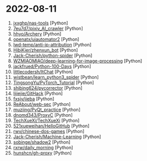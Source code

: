 # 2022-08-11

1. [jxxghp/nas-tools](https://github.com/jxxghp/nas-tools "NAS媒体库资源归集、整理自动化工具") [Python]
2. [7eu7d7/pixiv_AI_crawler](https://github.com/7eu7d7/pixiv_AI_crawler "基于深度学习的p站高质量涩图AI爬虫，可以学会你的XP") [Python]
3. [hhyo/Archery](https://github.com/hhyo/Archery "SQL 审核查询平台") [Python]
4. [openatx/uiautomator2](https://github.com/openatx/uiautomator2 "Android Uiautomator2 Python Wrapper") [Python]
5. [lwd-temp/anti-ip-attribution](https://github.com/lwd-temp/anti-ip-attribution "针对部分网站显示IP归属地的流量分流规则") [Python]
6. [HibiKier/zhenxun_bot](https://github.com/HibiKier/zhenxun_bot "基于 Nonebot2 和 go-cqhttp 开发，以 postgresql 作为数据库，非常可爱的绪山真寻bot") [Python]
7. [Jack-Cherish/python-spider](https://github.com/Jack-Cherish/python-spider "🌈Python3网络爬虫实战：淘宝、京东、网易云、B站、12306、抖音、笔趣阁、漫画小说下载、音乐电影下载等") [Python]
8. [WZMIAOMIAO/deep-learning-for-image-processing](https://github.com/WZMIAOMIAO/deep-learning-for-image-processing "deep learning for image processing including classification and object-detection etc.") [Python]
9. [jackfrued/Python-100-Days](https://github.com/jackfrued/Python-100-Days "Python - 100天从新手到大师") [Python]
10. [littlecodersh/ItChat](https://github.com/littlecodersh/ItChat "A complete and graceful API for Wechat. 微信个人号接口、微信机器人及命令行微信，三十行即可自定义个人号机器人。") [Python]
11. [wistbean/learn_python3_spider](https://github.com/wistbean/learn_python3_spider "python爬虫教程系列、从0到1学习python爬虫，包括浏览器抓包，手机APP抓包，如 fiddler、mitmproxy，各种爬虫涉及的模块的使用，如：requests、beautifulSoup、selenium、appium、scrapy等，以及IP代理，验证码识别，Mysql，MongoDB数据库的python使用，多线程多进程爬虫的使用，css 爬虫加密逆向破解，JS爬虫逆向，分布式爬虫，爬虫项目实战实例等") [Python]
12. [TingsongYu/PyTorch_Tutorial](https://github.com/TingsongYu/PyTorch_Tutorial "《Pytorch模型训练实用教程》中配套代码") [Python]
13. [shibing624/pycorrector](https://github.com/shibing624/pycorrector "pycorrector is a toolkit for text error correction. 文本纠错，Kenlm，ConvSeq2Seq，BERT，MacBERT，ELECTRA，ERNIE，Transformer，T5等模型实现，开箱即用。") [Python]
14. [lijiejie/GitHack](https://github.com/lijiejie/GitHack "A `.git` folder disclosure exploit") [Python]
15. [fxsjy/jieba](https://github.com/fxsjy/jieba "结巴中文分词") [Python]
16. [ReAbout/web-sec](https://github.com/ReAbout/web-sec "WEB安全手册(红队安全技能栈)，漏洞理解，漏洞利用，代码审计和渗透测试总结。【持续更新】") [Python]
17. [muziing/PyQt_practice](https://github.com/muziing/PyQt_practice "通过可直接运行的代码示例讲解 PyQt 5 常用基础控件。附学习资源、demo分享。") [Python]
18. [dnomd343/ProxyC](https://github.com/dnomd343/ProxyC "Powerful proxy toolset") [Python]
19. [TechXueXi/TechXueXi](https://github.com/TechXueXi/TechXueXi "强国通 科技强国 学习强国 xuexiqiangguo 全网最好用开源网页学习强国助手：TechXueXi （懒人刷分工具 自动学习）技术强国，支持答题，支持 docker 45分/天") [Python]
20. [521xueweihan/HelloGitHub](https://github.com/521xueweihan/HelloGitHub "分享 GitHub 上有趣、入门级的开源项目。Share interesting, entry-level open source projects on GitHub.") [Python]
21. [rwv/chinese-dos-games](https://github.com/rwv/chinese-dos-games "🎮 Chinese DOS games collections.") [Python]
22. [Jack-Cherish/Machine-Learning](https://github.com/Jack-Cherish/Machine-Learning "⚡机器学习实战（Python3）：kNN、决策树、贝叶斯、逻辑回归、SVM、线性回归、树回归") [Python]
23. [sobinge/shadow2](https://github.com/sobinge/shadow2 "渗透 超全面的渗透资料💯 包含：0day，xss，sql注入，提权……") [Python]
24. [rxrw/daily_morning](https://github.com/rxrw/daily_morning "给别人家的女朋友发早安") [Python]
25. [hunshcn/gh-proxy](https://github.com/hunshcn/gh-proxy "github release、archive以及项目文件的加速项目") [Python]
